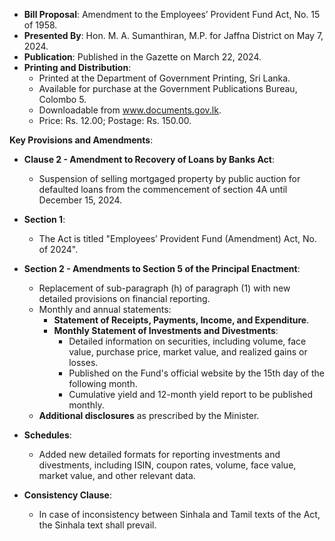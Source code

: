 - **Bill Proposal**: Amendment to the Employees’ Provident Fund Act, No. 15 of 1958.
- **Presented By**: Hon. M. A. Sumanthiran, M.P. for Jaffna District on May 7, 2024.
- **Publication**: Published in the Gazette on March 22, 2024.
- **Printing and Distribution**:
  - Printed at the Department of Government Printing, Sri Lanka.
  - Available for purchase at the Government Publications Bureau, Colombo 5.
  - Downloadable from www.documents.gov.lk.
  - Price: Rs. 12.00; Postage: Rs. 150.00.

**Key Provisions and Amendments**:

- **Clause 2 - Amendment to Recovery of Loans by Banks Act**:
  - Suspension of selling mortgaged property by public auction for defaulted loans from the commencement of section 4A until December 15, 2024.
  
- **Section 1**:
  - The Act is titled "Employees’ Provident Fund (Amendment) Act, No. of 2024".
  
- **Section 2 - Amendments to Section 5 of the Principal Enactment**:
  - Replacement of sub-paragraph (h) of paragraph (1) with new detailed provisions on financial reporting.
  - Monthly and annual statements:
    - **Statement of Receipts, Payments, Income, and Expenditure**.
    - **Monthly Statement of Investments and Divestments**:
      - Detailed information on securities, including volume, face value, purchase price, market value, and realized gains or losses.
      - Published on the Fund's official website by the 15th day of the following month.
      - Cumulative yield and 12-month yield report to be published monthly.
  - **Additional disclosures** as prescribed by the Minister.

- **Schedules**:
  - Added new detailed formats for reporting investments and divestments, including ISIN, coupon rates, volume, face value, market value, and other relevant data.

- **Consistency Clause**:
  - In case of inconsistency between Sinhala and Tamil texts of the Act, the Sinhala text shall prevail.